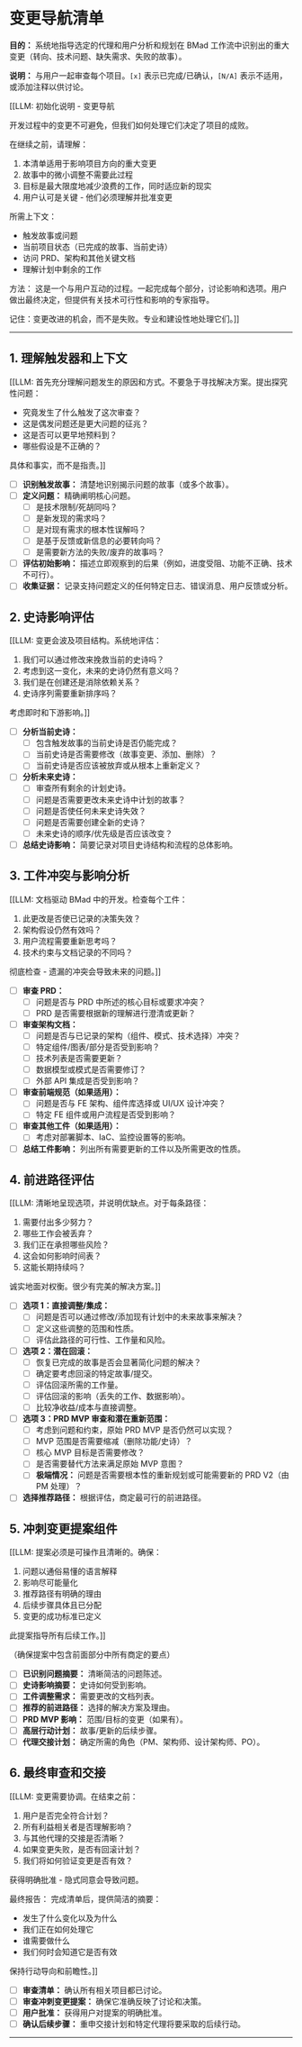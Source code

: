 # 变更导航清单

**目的：** 系统地指导选定的代理和用户分析和规划在 BMad 工作流中识别出的重大变更（转向、技术问题、缺失需求、失败的故事）。

**说明：** 与用户一起审查每个项目。`[x]` 表示已完成/已确认，`[N/A]` 表示不适用，或添加注释以供讨论。

[[LLM: 初始化说明 - 变更导航

开发过程中的变更不可避免，但我们如何处理它们决定了项目的成败。

在继续之前，请理解：

1. 本清单适用于影响项目方向的重大变更
2. 故事中的微小调整不需要此过程
3. 目标是最大限度地减少浪费的工作，同时适应新的现实
4. 用户认可是关键 - 他们必须理解并批准变更

所需上下文：

- 触发故事或问题
- 当前项目状态（已完成的故事、当前史诗）
- 访问 PRD、架构和其他关键文档
- 理解计划中剩余的工作

方法：
这是一个与用户互动的过程。一起完成每个部分，讨论影响和选项。用户做出最终决定，但提供有关技术可行性和影响的专家指导。

记住：变更改进的机会，而不是失败。专业和建设性地处理它们。]]

---

## 1. 理解触发器和上下文

[[LLM: 首先充分理解问题发生的原因和方式。不要急于寻找解决方案。提出探究性问题：

- 究竟发生了什么触发了这次审查？
- 这是偶发问题还是更大问题的征兆？
- 这是否可以更早地预料到？
- 哪些假设是不正确的？

具体和事实，而不是指责。]]

- [ ] **识别触发故事：** 清楚地识别揭示问题的故事（或多个故事）。
- [ ] **定义问题：** 精确阐明核心问题。
  - [ ] 是技术限制/死胡同吗？
  - [ ] 是新发现的需求吗？
  - [ ] 是对现有需求的根本性误解吗？
  - [ ] 是基于反馈或新信息的必要转向吗？
  - [ ] 是需要新方法的失败/废弃的故事吗？
- [ ] **评估初始影响：** 描述立即观察到的后果（例如，进度受阻、功能不正确、技术不可行）。
- [ ] **收集证据：** 记录支持问题定义的任何特定日志、错误消息、用户反馈或分析。

## 2. 史诗影响评估

[[LLM: 变更会波及项目结构。系统地评估：

1. 我们可以通过修改来挽救当前的史诗吗？
2. 考虑到这一变化，未来的史诗仍然有意义吗？
3. 我们是在创建还是消除依赖关系？
4. 史诗序列需要重新排序吗？

考虑即时和下游影响。]]

- [ ] **分析当前史诗：**
  - [ ] 包含触发故事的当前史诗是否仍能完成？
  - [ ] 当前史诗是否需要修改（故事变更、添加、删除）？
  - [ ] 当前史诗是否应该被放弃或从根本上重新定义？
- [ ] **分析未来史诗：**
  - [ ] 审查所有剩余的计划史诗。
  - [ ] 问题是否需要更改未来史诗中计划的故事？
  - [ ] 问题是否使任何未来史诗失效？
  - [ ] 问题是否需要创建全新的史诗？
  - [ ] 未来史诗的顺序/优先级是否应该改变？
- [ ] **总结史诗影响：** 简要记录对项目史诗结构和流程的总体影响。

## 3. 工件冲突与影响分析

[[LLM: 文档驱动 BMad 中的开发。检查每个工件：

1. 此更改是否使已记录的决策失效？
2. 架构假设仍然有效吗？
3. 用户流程需要重新思考吗？
4. 技术约束与文档记录的不同吗？

彻底检查 - 遗漏的冲突会导致未来的问题。]]

- [ ] **审查 PRD：**
  - [ ] 问题是否与 PRD 中所述的核心目标或要求冲突？
  - [ ] PRD 是否需要根据新的理解进行澄清或更新？
- [ ] **审查架构文档：**
  - [ ] 问题是否与已记录的架构（组件、模式、技术选择）冲突？
  - [ ] 特定组件/图表/部分是否受到影响？
  - [ ] 技术列表是否需要更新？
  - [ ] 数据模型或模式是否需要修订？
  - [ ] 外部 API 集成是否受到影响？
- [ ] **审查前端规范（如果适用）：**
  - [ ] 问题是否与 FE 架构、组件库选择或 UI/UX 设计冲突？
  - [ ] 特定 FE 组件或用户流程是否受到影响？
- [ ] **审查其他工件（如果适用）：**
  - [ ] 考虑对部署脚本、IaC、监控设置等的影响。
- [ ] **总结工件影响：** 列出所有需要更新的工件以及所需更改的性质。

## 4. 前进路径评估

[[LLM: 清晰地呈现选项，并说明优缺点。对于每条路径：

1. 需要付出多少努力？
2. 哪些工作会被丢弃？
3. 我们正在承担哪些风险？
4. 这会如何影响时间表？
5. 这能长期持续吗？

诚实地面对权衡。很少有完美的解决方案。]]

- [ ] **选项 1：直接调整/集成：**
  - [ ] 问题是否可以通过修改/添加现有计划中的未来故事来解决？
  - [ ] 定义这些调整的范围和性质。
  - [ ] 评估此路径的可行性、工作量和风险。
- [ ] **选项 2：潜在回滚：**
  - [ ] 恢复已完成的故事是否会显著简化问题的解决？
  - [ ] 确定要考虑回滚的特定故事/提交。
  - [ ] 评估回滚所需的工作量。
  - [ ] 评估回滚的影响（丢失的工作、数据影响）。
  - [ ] 比较净收益/成本与直接调整。
- [ ] **选项 3：PRD MVP 审查和潜在重新范围：**
  - [ ] 考虑到问题和约束，原始 PRD MVP 是否仍然可以实现？
  - [ ] MVP 范围是否需要缩减（删除功能/史诗）？
  - [ ] 核心 MVP 目标是否需要修改？
  - [ ] 是否需要替代方法来满足原始 MVP 意图？
  - [ ] **极端情况：** 问题是否需要根本性的重新规划或可能需要新的 PRD V2（由 PM 处理）？
- [ ] **选择推荐路径：** 根据评估，商定最可行的前进路径。

## 5. 冲刺变更提案组件

[[LLM: 提案必须是可操作且清晰的。确保：

1. 问题以通俗易懂的语言解释
2. 影响尽可能量化
3. 推荐路径有明确的理由
4. 后续步骤具体且已分配
5. 变更的成功标准已定义

此提案指导所有后续工作。]]

（确保提案中包含前面部分中所有商定的要点）

- [ ] **已识别问题摘要：** 清晰简洁的问题陈述。
- [ ] **史诗影响摘要：** 史诗如何受到影响。
- [ ] **工件调整需求：** 需要更改的文档列表。
- [ ] **推荐的前进路径：** 选择的解决方案及理由。
- [ ] **PRD MVP 影响：** 范围/目标的变更（如果有）。
- [ ] **高层行动计划：** 故事/更新的后续步骤。
- [ ] **代理交接计划：** 确定所需的角色（PM、架构师、设计架构师、PO）。

## 6. 最终审查和交接

[[LLM: 变更需要协调。在结束之前：

1. 用户是否完全符合计划？
2. 所有利益相关者是否理解影响？
3. 与其他代理的交接是否清晰？
4. 如果变更失败，是否有回滚计划？
5. 我们将如何验证变更是否有效？

获得明确批准 - 隐式同意会导致问题。

最终报告：
完成清单后，提供简洁的摘要：

- 发生了什么变化以及为什么
- 我们正在如何处理它
- 谁需要做什么
- 我们何时会知道它是否有效

保持行动导向和前瞻性。]]

- [ ] **审查清单：** 确认所有相关项目都已讨论。
- [ ] **审查冲刺变更提案：** 确保它准确反映了讨论和决策。
- [ ] **用户批准：** 获得用户对提案的明确批准。
- [ ] **确认后续步骤：** 重申交接计划和特定代理将要采取的后续行动。

---